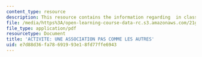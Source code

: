 ```yaml
---
content_type: resource
description: This resource contains the information regarding  in class activities.
file: /media/https%3A/open-learning-course-data-rc.s3.amazonaws.com/21g-301-french-i-fall-2004/e7d88d36fa78691993e18fd77ffe6943_MIT21G_301F04_ch5_ex1.pdf
file_type: application/pdf
resourcetype: Document
title: 'ACTIVITE: UNE ASSOCIATION PAS COMME LES AUTRES'
uid: e7d88d36-fa78-6919-93e1-8fd77ffe6943
---
```

